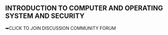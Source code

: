## INTRODUCTION TO COMPUTER AND OPERATING SYSTEM AND SECURITY

➡CLICK TO JOIN DISCUSSION COMMUNITY FORUM                                                                                                                                                                      



